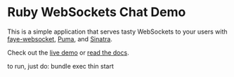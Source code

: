 # Ruby WebSockets Chat Demo

This is a simple application that serves tasty WebSockets to your users with [faye-websocket](https://github.com/faye/faye-websocket-ruby), [Puma](https://github.com/puma/puma), and [Sinatra](https://github.com/sinatra/sinatra).

Check out the [live demo](http://ruby-websockets-chat.herokuapp.com/) or [read the docs](https://devcenter.heroku.com/articles/ruby-websockets).

to run, just do: 
	bundle exec thin start

	